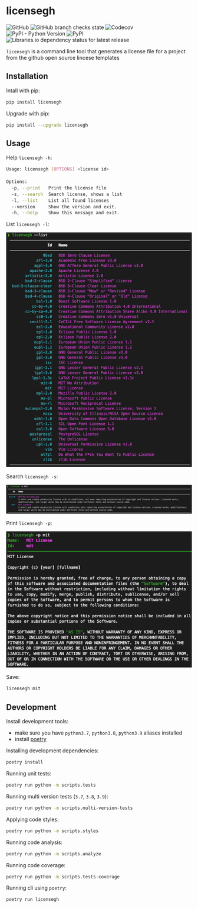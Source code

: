# licensegh

![GitHub](https://img.shields.io/github/license/sauljabin/licensegh)
![GitHub branch checks state](https://img.shields.io/github/checks-status/sauljabin/licensegh/main?label=tests)
![Codecov](https://img.shields.io/codecov/c/github/sauljabin/licensegh)
![PyPI - Python Version](https://img.shields.io/pypi/pyversions/licensegh)
![PyPI](https://img.shields.io/pypi/v/licensegh)
![Libraries.io dependency status for latest release](https://img.shields.io/librariesio/release/pypi/licensegh)

`licensegh` is a command line tool that generates a license file for a project from the github open source lincese templates

## Installation

Intall with pip:

```sh
pip install licensegh
```

Upgrade with pip:
```sh
pip install --upgrade licensegh
```

## Usage

Help `licensegh -h`:

```sh
Usage: licensegh [OPTIONS] <license id>

Options:
  -p, --print   Print the license file
  -s, --search  Search license, shows a list
  -l, --list    List all found licenses
  --version     Show the version and exit.
  -h, --help    Show this message and exit.
```

List `licensegh -l`:

![](screenshots/list.png)

Search `licensegh -s`:

![](screenshots/search.png)

Print `licensegh -p`:

![](screenshots/print.png)

Save:

```sh
licensegh mit
```

## Development

Install development tools:

- make sure you have `python3.7`, `python3.8`, `python3.9` aliases installed
- install [poetry](https://python-poetry.org/docs/#installation)

Installing development dependencies:

```sh
poetry install
```

Running unit tests:

```sh
poetry run python -m scripts.tests
```

Running multi version tests (`3.7`, `3.8`, `3.9`):

```sh
poetry run python -m scripts.multi-version-tests
```

Applying code styles:

```sh
poetry run python -m scripts.styles
```

Running code analysis:

```sh
poetry run python -m scripts.analyze
```

Running code coverage:

```sh
poetry run python -m scripts.tests-coverage
```

Running cli using `poetry`:

```sh
poetry run licensegh
```
